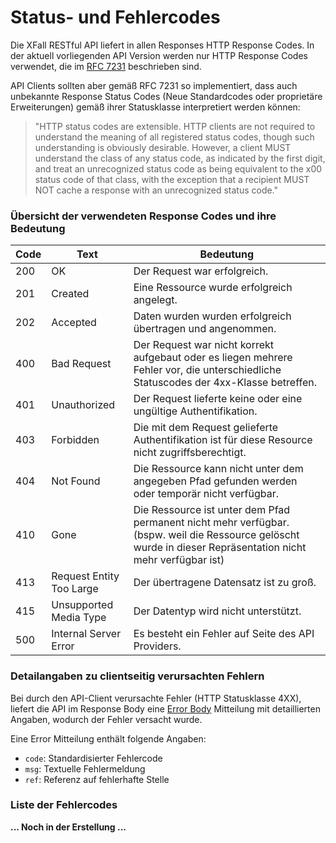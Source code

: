 # Status- und Fehlercodes

Die XFall RESTful API liefert in allen Responses HTTP Response Codes. In der aktuell vorliegenden API Version werden nur HTTP Response Codes verwendet, die im [RFC 7231](https://tools.ietf.org/html/rfc7231) beschrieben sind. 

API Clients sollten aber gemäß RFC 7231 so implementiert, dass auch unbekannte Response Status Codes (Neue Standardcodes oder proprietäre Erweiterungen) gemäß ihrer Statusklasse interpretiert werden können:
>    "HTTP status codes are extensible.  HTTP clients are not required to
   understand the meaning of all registered status codes, though such
   understanding is obviously desirable.  However, a client MUST
   understand the class of any status code, as indicated by the first
   digit, and treat an unrecognized status code as being equivalent to
   the x00 status code of that class, with the exception that a
   recipient MUST NOT cache a response with an unrecognized status code."


### Übersicht der verwendeten Response Codes und ihre Bedeutung

Code | Text | Bedeutung
---------|----------|---------
 200 | OK | Der Request war erfolgreich.
 201 | Created | Eine Ressource wurde erfolgreich angelegt.
 202 | Accepted | Daten wurden wurden erfolgreich übertragen und angenommen.
 400 | Bad Request | Der Request war nicht korrekt aufgebaut oder es liegen mehrere Fehler vor, die unterschiedliche Statuscodes der 4xx-Klasse betreffen. 
 401 | Unauthorized | Der Request lieferte keine oder eine ungültige Authentifikation.
 403 | Forbidden | Die mit dem Request gelieferte Authentifikation ist für diese Resource nicht zugriffsberechtigt.
 404 | Not Found | Die Ressource kann nicht unter dem angegeben Pfad gefunden werden oder temporär nicht verfügbar.
 410 | Gone | Die Ressource ist unter dem Pfad permanent nicht mehr verfügbar. (bspw. weil die Ressource gelöscht wurde in dieser Repräsentation nicht mehr verfügbar ist)
 413 | Request Entity Too Large | Der übertragene Datensatz ist zu groß.
 415 | Unsupported Media Type | Der Datentyp wird nicht unterstützt.
 500 | Internal Server Error | Es besteht ein Fehler auf Seite des API Providers.

### Detailangaben zu clientseitig verursachten Fehlern

Bei durch den API-Client verursachte Fehler (HTTP Statusklasse 4XX), liefert die API im Response Body eine [Error Body](../models/error-body.json) Mitteilung mit detaillierten Angaben, wodurch der Fehler versacht wurde. 

Eine Error Mitteilung enthält folgende Angaben:

- `code`: Standardisierter Fehlercode
- `msg`: Textuelle Fehlermeldung
- `ref`: Referenz auf fehlerhafte Stelle

### Liste der Fehlercodes

**... Noch in der Erstellung ...**
